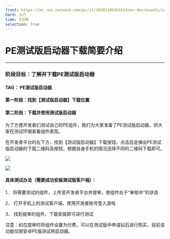 ```yaml
---
front: https://mc.res.netease.com/pc/zt/20201109161633/mc-dev/assets/img/jieshao_images002.88de5768.png
hard: 入门
time: 5分钟
selection: true
---
```


# PE测试版启动器下载简要介绍

***

### 阶段目标：了解并下载PE测试版启动器



#### TAG： PE测试版启动器



#### 第一阶段：找到【测试版启动器】下载位置

####  第二阶段：下载并使用测试版启动器



为了方便开发者们测试自己的PE组件，我们为大家准备了PE测试版启动器，供大家在测试环境查看组件表现。

在开发者平台的左下方，找到【测试版启动器】下载按钮，点击后会弹出PE测试版启动器的下载二维码及按钮，根据自身手机的情况选择不同的二维码下载即可。

![](./images/jieshao_images001.png)

![](./images/jieshao_images002.png)



#### 具体测试办法（需要成功安装测试版客户端）：

1、 将需要测试的组件，上传至开发者平台并提审，使组件处于“审核中”的状态

2、 打开手机上的测试客户端，使用开发者账号登入游戏

3、 找到提审的组件，下载安装即可进行测试



注意：如在提审时将组件设置为付费，可以在测试版中申请钻石进行购买，目前该功能仅限安卓PE版测试用启动器。